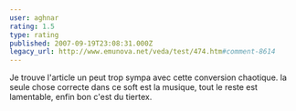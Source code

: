 ```yaml
---
user: aghnar
rating: 1.5
type: rating
published: 2007-09-19T23:08:31.000Z
legacy_url: http://www.emunova.net/veda/test/474.htm#comment-8614
---
```

Je trouve l'article un peut trop sympa avec cette conversion chaotique. la seule chose correcte dans ce soft est la musique, tout le reste est lamentable, enfin bon c'est du tiertex.